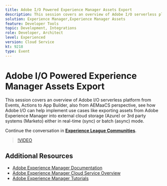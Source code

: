 ```yaml
---
title: Adobe I/O Powered Experience Manager Assets Export
description: This session covers an overview of Adobe I/O serverless platform from Events, Actions to App Builder, also from AEMaaCS perspective, see how Adobe I/O can help implement use cases like exporting assets from Adobe Experience Manager into external cloud storage (Azure) or 3rd party systems (Marketo) either in real-time (sync) or batch (async) mode.
solution: Experience Manager,Experience Manager Assets
feature: Developer Tools
topic: Development, Integrations
role: Developer, Architect
level: Experienced
version: Cloud Service
kt: 9218
type: Event
---
```

# Adobe I/O Powered Experience Manager Assets Export

This session covers an overview of Adobe I/O serverless platform from Events, Actions to App Builder, also from AEMaaCS perspective, see how Adobe I/O can help implement use cases like exporting assets from Adobe Experience Manager into external cloud storage (Azure) or 3rd party systems (Marketo) either in real-time (sync) or batch (async) mode.

Continue the conversation in **[Experience League Communities](https://adobe.ly/3mkDXo6)**.

>[!VIDEO](https://video.tv.adobe.com/v/337842/?quality=12&learn=on&hidetitle=true)

## Additional Resources

- [Adobe Experience Manager Documentation](https://experienceleague.adobe.com/docs/experience-manager-cloud-service.html)
- [Adobe Experience Manager Cloud Service Overview](https://experienceleague.adobe.com/docs/experience-manager-cloud-service/overview/home.html)
- [Adobe Experience Manager Tutorials](https://experienceleague.adobe.com/docs/experience-manager-tutorials.html)
